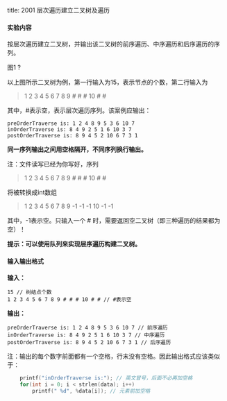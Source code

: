 title: 2001 层次遍历建立二叉树及遍历

#### 实验内容

按层次遍历建立二叉树，并输出该二叉树的前序遍历、中序遍历和后序遍历的序列。

图1 ?

以上图所示二叉树为例，第一行输入为15，表示节点的个数，第二行输入为

> 1 2 3 4 5 6 7 8 9 # # # 10 # #

其中，#表示空，表示层次遍历序列。该案例应输出：

```
preOrderTraverse is: 1 2 4 8 9 5 3 6 10 7
inOrderTraverse is: 8 4 9 2 5 1 6 10 3 7
postOrderTraverse is: 8 9 4 5 2 10 6 7 3 1
```

**同一序列输出之间用空格隔开，不同序列换行输出。**

注：文件读写已经为你写好，序列

> 1 2 3 4 5 6 7 8 9 # # # 10 # #

将被转换成int数组

> 1 2 3 4 5 6 7 8 9 -1 -1 -1 10 -1 -1

其中，-1表示空。只输入一个 # 时，需要返回空二叉树（即三种遍历的结果都为空）！

**提示：可以使用队列来实现层序遍历构建二叉树。**

#### 输入输出格式

**输入：**

```
15 // 树结点个数
1 2 3 4 5 6 7 8 9 # # # 10 # # // #表示空
```

**输出：**

```
preOrderTraverse is: 1 2 4 8 9 5 3 6 10 7 // 前序遍历 
inOrderTraverse is: 8 4 9 2 5 1 6 10 3 7 // 中序遍历 
postOrderTraverse is: 8 9 4 5 2 10 6 7 3 1 // 后序遍历 
```

注：输出的每个数字前面都有一个空格，行末没有空格。因此输出格式应该类似于：

```c
    printf("inOrderTraverse is:"); // 英文冒号，后面不必再加空格
    for(int i = 0; i < strlen(data); i++)
        printf(" %d", %data[i]); // 元素前加空格
```